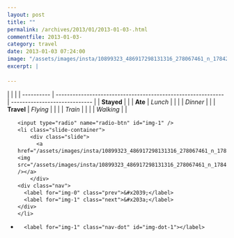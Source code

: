 ```yaml
---
layout: post
title: ""
permalink: /archives/2013/01/2013-01-03-.html
commentfile: 2013-01-03-
category: travel
date: 2013-01-03 07:24:00
image: "/assets/images/insta/10899323_486917298131316_278067461_n_17842732192047535.jpg"
excerpt: |
  
---
```


|            |                                                              |
| ---------- | ------------------------------------------------------------ | ----------------------------- |
| **Stayed** |  |
| **Ate**    | _Lunch_                                                      |          |
|            | _Dinner_                                                     |          |
| **Travel** | _Flying_                                                     |          |
|            | _Train_                                                      |          |
|            | _Walking_                                                    |          |





<ul class="slides">

    <input type="radio" name="radio-btn" id="img-1" />
    <li class="slide-container">
        <div class="slide">
          <a href="/assets/images/insta/10899323_486917298131316_278067461_n_17842732192047535.jpg"><img src="/assets/images/insta/10899323_486917298131316_278067461_n_17842732192047535.jpg" /></a>
        </div>
    <div class="nav">
      <label for="img-0" class="prev">&#x2039;</label>
      <label for="img-1" class="next">&#x203a;</label>
    </div>
    </li>
			
<li class="nav-dots">

      <label for="img-1" class="nav-dot" id="img-dot-1"></label>

</li>
</ul>        
             

		